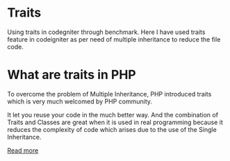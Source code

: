 # Traits
Using traits in codegniter through benchmark. Here I have used traits feature in codeigniter as per need of multiple inheritance to reduce the file code.

# What are traits in PHP

To overcome the problem of Multiple Inheritance, PHP introduced traits which is very much welcomed by PHP community.

It let you reuse your code in the much better way. And the combination of Traits and Classes are great when it is used in real programming because it reduces the complexity of code which arises due to the use of the Single Inheritance.

[Read more](http://php.net/manual/en/language.oop5.traits.php)
